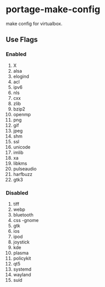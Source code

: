 # portage-make-config
make config for virtualbox.
## Use Flags
### Enabled
1. X 
2. alsa 
3. elogind 
4. acl 
5. ipv6 
6. nls 
7. cxx 
8. zlib 
9. bzip2 
10. openmp 
11. png 
12. gif 
13. jpeg 
14. shm 
15. ssl 
16. unicode 
17. imlib 
18. xa 
19. libkms 
20. pulseaudio 
21. harfbuzz
22. gtk3
### Disabled
1. tiff 
2. webp 
3. bluetooth 
4. css -gnome 
5. gtk 
6. ios 
7. ipod 
8. joystick 
9. kde 
10. plasma 
11. policykit 
12. qt5 
13. systemd 
14. wayland 
15. suid
